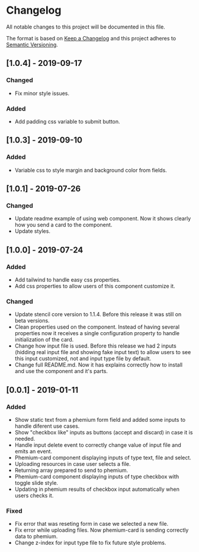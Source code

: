 # Changelog

All notable changes to this project will be documented in this file.

The format is based on [Keep a Changelog](http://keepachangelog.com/en/1.0.0/)
and this project adheres to [Semantic Versioning](http://semver.org/spec/v2.0.0.html).

## [1.0.4] - 2019-09-17

### Changed

- Fix minor style issues.

### Added

- Add padding css variable to submit button.

## [1.0.3] - 2019-09-10

### Added

- Variable css to style margin and background color from fields.

## [1.0.1] - 2019-07-26

### Changed

- Update readme example of using web component. Now it shows clearly how you send a card to the component.
- Update styles.

## [1.0.0] - 2019-07-24

### Added

- Add tailwind to handle easy css properties.
- Add css properties to allow users of this component customize it.

### Changed

- Update stencil core version to 1.1.4. Before this release it was still on beta versions.
- Clean properties used on the component. Instead of having several properties now it receives a single configuration property to handle initialization of the card.
- Change how input file is used. Before this release we had 2 inputs (hidding real input file and showing fake input text) to allow users to see this input customized, not and input type file by default.
- Change full README.md. Now it has explains correctly how to install and use the component and it's parts.

## [0.0.1] - 2019-01-11

### Added

- Show static text from a phemium form field and added some inputs to handle diferent use cases.
- Show "checkbox like" inputs as buttons (accept and discard) in case it is needed.
- Handle input delete event to correctly change value of input file and emits an event.
- Phemium-card component displaying inputs of type text, file and select.
- Uploading resources in case user selects a file.
- Returning array prepared to send to phemium.
- Phemium-card component displaying inputs of type checkbox with toggle slide style.
- Updating in phemium results of checkbox input automatically when users checks it.

### Fixed

- Fix error that was reseting form in case we selected a new file.
- Fix error while uploading files. Now phemium-card is sending correctly data to phemium.
- Change z-index for input type file to fix future style problems.
